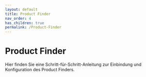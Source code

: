 ```yaml
---
layout: default
title: Product Finder
nav_order: 4
has_children: true
permalink: /Product-Finder
---
```


# Product Finder

Hier finden Sie eine Schritt-für-Schritt-Anleitung zur Einbindung und Konfiguration
 des Product Finders.